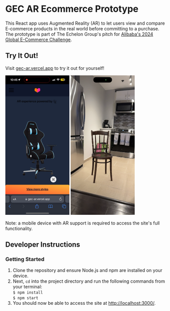# GEC AR Ecommerce Prototype

This React app uses Augmented Reality (AR) to let users view and compare E-commerce products in the real world before committing to a purchase. The prototype is part of The Echelon Group's pitch for [Alibaba's 2024 Global E-Commerce Challenge](https://aidc-jobs.alibaba.com/GEC/index/program).

## Try It Out!

Visit [gec-ar.vercel.app](https://gec-ar.vercel.app/) to try it out for yourself!
<p float="left">
    <img src="./resources/website-home.PNG" width="200" alt="Website home page">
    <img src="./resources/ar-example.PNG" width="200" alt="AR demonstration">
</p>

Note: a mobile device with AR support is required to access the site's full functionality.

## Developer Instructions

### Getting Started
1. Clone the repository and ensure Node.js and npm are installed on your device.
2. Next, <code>cd</code> into the project directory and run the following commands from your terminal: \
<code>$ npm install</code> \
<code>$ npm start</code>
3. You should now be able to access the site at [http://localhost:3000/](http://localhost:3000/).
